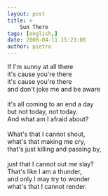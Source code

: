 ```yaml
---
layout: post
title: >
    Sun There
tags: [english,]
date: 2008-04-11 15:23:00
author: pietro
---
```

If I'm sunny at all there<br/>it's cause you're there<br/>it's cause you're there<br/>and don't joke me and be aware<br/><br/>it's all coming to an end a day<br/>but not today, not today.<br/>And what am I afraid about?<br/><br/>What's that I cannot shout,<br/>what's that making me cry,<br/>that's just killing and passing by,<br/><br/>just that I cannot out me slay?<br/>That's like I am a thunder,<br/>and only I may try to wonder<br/>what's that I cannot render.
